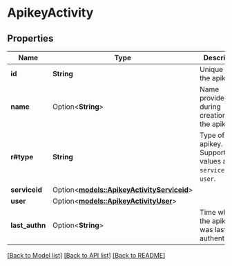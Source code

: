 # ApikeyActivity

## Properties

Name | Type | Description | Notes
------------ | ------------- | ------------- | -------------
**id** | **String** | Unique id of the apikey. | 
**name** | Option<**String**> | Name provided during creation of the apikey. | [optional]
**r#type** | **String** | Type of the apikey. Supported values are `serviceid` and `user`. | 
**serviceid** | Option<[**models::ApikeyActivityServiceid**](ApikeyActivity_serviceid.md)> |  | [optional]
**user** | Option<[**models::ApikeyActivityUser**](ApikeyActivity_user.md)> |  | [optional]
**last_authn** | Option<**String**> | Time when the apikey was last authenticated. | [optional]

[[Back to Model list]](../README.md#documentation-for-models) [[Back to API list]](../README.md#documentation-for-api-endpoints) [[Back to README]](../README.md)


